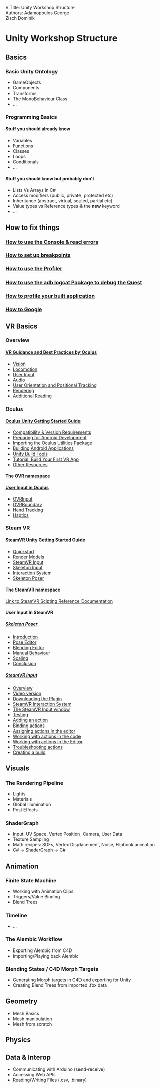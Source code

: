 V Title: Unity Workshop Structure  
Authors: Adamopoulos George   
Zisch Dominik  

Unity Workshop Structure
========================

Basics
------------------------
### Basic Unity Ontology
* GameObjects
* Components
* Transforms
* The MonoBehaviour  Class
* …

### Programming Basics
#### Stuff you should already know
* Variables
* Functions
* Classes
* Loops
* Conditionals
* …

#### Stuff you should know but probably don't
* Lists Vs Arrays in C#
* Access modifiers (public, private, protected etc)
* Inheritance (abstract, virtual, sealed, partial etc)
* Value types vs Reference types & the **new** keyword
* …

How to fix things
------------------------

### [How to use the Console & read errors](https://docs.unity3d.com/Manual/Console.html)  

### [How to set up breakpoints](https://docs.unity3d.com/Manual/ManagedCodeDebugging.html)  

### [How to use the Profiler](https://docs.unity3d.com/Manual/ProfilerWindow.html)  

### [How to use the adb logcat Package to debug the Quest](https://docs.unity3d.com/Packages/com.unity.mobile.android-logcat@0.1/manual/index.html)  

### [How to profile your built application](https://docs.unity3d.com/Manual/profiler-profiling-applications.html)  

### [How to Google]()

VR Basics
------------------------
### Overview
#### [VR Guidance and Best Practices by Oculus](https://developer.oculus.com/design/book-bp/)
* [Vision](https://developer.oculus.com/design/bp-vision/)
* [Locomotion](https://developer.oculus.com/design/bp-locomotion/)  
* [User Input](https://developer.oculus.com/design/bp-userinput/)  
* [Audio](https://developer.oculus.com/design/bp-audio/)  
* [User Orientation and Positional Tracking](https://developer.oculus.com/design/bp-orientation-tracking/)  
* [Rendering](https://developer.oculus.com/design/bp-rendering/)
* [Additional Reading](https://developer.oculus.com/design/bp-reading/)

### Oculus

#### [Oculus Unity Getting Started Guide](https://developer.oculus.com/documentation/unity/book-unity-gsg/)  

  * [Compatibility & Version Requirements](https://developer.oculus.com/documentation/unity/unity-req/)  
  * [Preparing for Android Development](https://developer.oculus.com/documentation/unity/unity-mobileprep/)  
  * [Importing the Oculus Utilities Package](https://developer.oculus.com/documentation/unity/unity-import/)  
  * [Building Android Applications](https://developer.oculus.com/documentation/unity/unity-build-android/)  
  * [Unity Build Tools](https://developer.oculus.com/documentation/unity/unity-build-android-tools/)  
  * [Tutorial: Build Your First VR App](https://developer.oculus.com/documentation/unity/unity-tutorial/)  
  * [Other Resources](https://developer.oculus.com/documentation/unity/unity-resources/)

#### [The OVR namespace](https://developer.oculus.com/reference/unity/1.43/)  

#### [User Input in Oculus](https://developer.oculus.com/documentation/unity/unity-input/)
* [OVRInput](https://developer.oculus.com/documentation/unity/unity-ovrinput/)
* [OVRBoundary](https://developer.oculus.com/documentation/unity/unity-ovrboundary/)
* [Hand Tracking](https://developer.oculus.com/documentation/unity/unity-handtracking/)
* [Haptics](https://developer.oculus.com/documentation/unity/unity-haptics/)


### Steam VR

#### [SteamVR Unity Getting Started Guide](https://valvesoftware.github.io/steamvr_unity_plugin/articles/intro.html)  

  * [Quickstart](https://valvesoftware.github.io/steamvr_unity_plugin/articles/Quickstart.html)  
  * [Render Models](https://valvesoftware.github.io/steamvr_unity_plugin/articles/Render-Models.html)    
  * [SteamVR Input](https://valvesoftware.github.io/steamvr_unity_plugin/articles/SteamVR-Input.html)    
  * [Skeleton Input](https://valvesoftware.github.io/steamvr_unity_plugin/articles/Skeleton-Input.html)  
  * [Interaction System](https://valvesoftware.github.io/steamvr_unity_plugin/articles/Interaction-System.html)  
  * [Skeleton Poser](https://valvesoftware.github.io/steamvr_unity_plugin/articles/Skeleton-Poser.html)  

#### The SteamVR namespace  
[Link to SteamVR Scipting Reference Documentation](https://valvesoftware.github.io/steamvr_unity_plugin/api/index.html)

#### User Input In SteamVR  
##### [Skeleton Poser](https://valvesoftware.github.io/steamvr_unity_plugin/tutorials/Skeleton-Poser.html)  
* [Introduction](https://valvesoftware.github.io/steamvr_unity_plugin/tutorials/Skeleton-Poser.html#introduction)  
* [Pose Editor](https://valvesoftware.github.io/steamvr_unity_plugin/tutorials/Skeleton-Poser.html#pose-editor)  
* [Blending Editor](https://valvesoftware.github.io/steamvr_unity_plugin/tutorials/Skeleton-Poser.html#blending-editor)  
* [Manual Behaviour](https://valvesoftware.github.io/steamvr_unity_plugin/tutorials/Skeleton-Poser.html#manual-behaviours)  
* [Scaling](https://valvesoftware.github.io/steamvr_unity_plugin/tutorials/Skeleton-Poser.html#scaling)  
* [Conclusion](https://valvesoftware.github.io/steamvr_unity_plugin/tutorials/Skeleton-Poser.html#conclusion)  

##### [SteamVR Input](https://valvesoftware.github.io/steamvr_unity_plugin/tutorials/SteamVR-Input.html)
* [Overview](https://valvesoftware.github.io/steamvr_unity_plugin/tutorials/SteamVR-Input.html#overview)
* [Video version](https://valvesoftware.github.io/steamvr_unity_plugin/tutorials/SteamVR-Input.html#video-version)
* [Downloading the Plugin](https://valvesoftware.github.io/steamvr_unity_plugin/tutorials/SteamVR-Input.html#downloading-the-plugin)
* [SteamVR Interaction System](https://valvesoftware.github.io/steamvr_unity_plugin/tutorials/SteamVR-Input.html#steamvr-interaction-system)
* [The SteamVR Input window](https://valvesoftware.github.io/steamvr_unity_plugin/tutorials/SteamVR-Input.html#testing)
* [Testing](https://valvesoftware.github.io/steamvr_unity_plugin/tutorials/SteamVR-Input.html#testing)
* [Adding an action](https://valvesoftware.github.io/steamvr_unity_plugin/tutorials/SteamVR-Input.html#adding-an-action)
* [Binding actions](https://valvesoftware.github.io/steamvr_unity_plugin/tutorials/SteamVR-Input.html#binding-actions)
* [Assigning actions in the editor](https://valvesoftware.github.io/steamvr_unity_plugin/tutorials/SteamVR-Input.html#assigning-actions-in-the-editor)
* [Working with actions in the code](https://valvesoftware.github.io/steamvr_unity_plugin/tutorials/SteamVR-Input.html#working-with-actions-in-the-code)
* [Working with actions in the Editor](https://valvesoftware.github.io/steamvr_unity_plugin/tutorials/SteamVR-Input.html#working-with-actions-in-the-editor)
* [Troubleshooting actions](https://valvesoftware.github.io/steamvr_unity_plugin/tutorials/SteamVR-Input.html#troubleshooting-actions)
* [Creating a build](https://valvesoftware.github.io/steamvr_unity_plugin/tutorials/SteamVR-Input.html#creating-a-build)

Visuals
------------------------
### The Rendering Pipeline
* Lights
* Materials
* Global Illumination
* Post Effects

### ShaderGraph
* Input: UV Space, Vertex Position, Camera, User Data
* Texture Sampling
* Math recipes: SDFs, Vertex Displacement, Noise, Flipbook animation
* C# -> ShaderGraph -> C#

Animation
------------------------
### Finite State Machine
* Working with Animation Clips
* Triggers/Value Binding
* Blend Trees

### Timeline
* …

### The Alembic Workflow
* Exporting Alembic from C4D
* Importing/Playing back Alembic

### Blending States / C4D Morph Targets
* Generating Morph targets in C4D and exporting for Unity
* Creating Blend Trees from imported .fbx data

Geometry
------------------------
* Mesh Basics
* Mesh manipulation
* Mesh from scratch

Physics
------------------------

Data & Interop
------------------------
* Communicating with Arduino (send-receive)
* Accessing Web APIs
* Reading/Writing Files (.csv, .binary)
